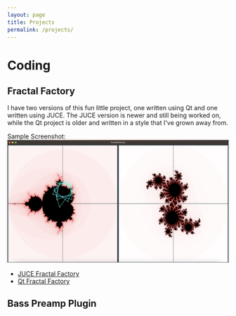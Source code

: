 ```yaml
---
layout: page
title: Projects
permalink: /projects/
---
```


# Coding

## Fractal Factory

I have two versions of this fun little project, one written using Qt and one written using JUCE. The JUCE version is newer and still being worked on, while the Qt project is older and written in a style that I've grown away from. 

Sample Screenshot:
![Screenshot of my FractalFactory App](assets/FractalFactoryJuce-ScreenShot.png)

- [JUCE Fractal Factory](https://github.com/thomboggs/FractalFactory_JUCE)
- [Qt Fractal Factory](https://github.com/thomboggs/FractalFactory)

## Bass Preamp Plugin
